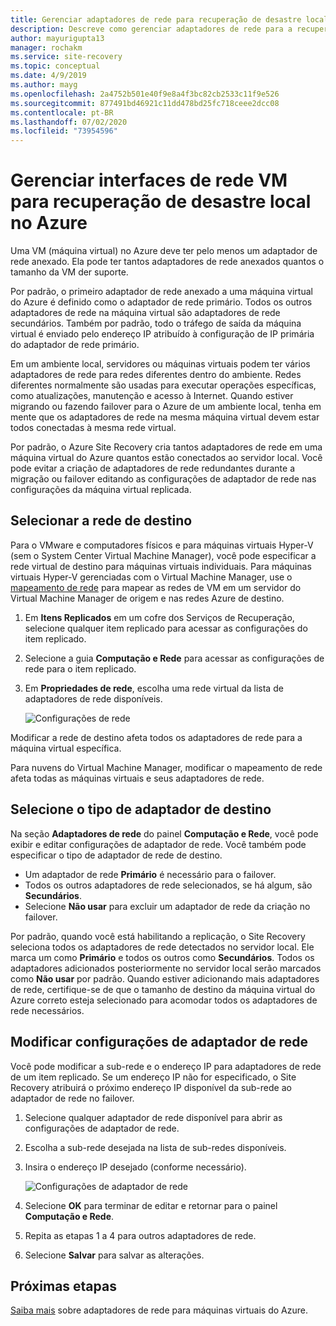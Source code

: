 ```yaml
---
title: Gerenciar adaptadores de rede para recuperação de desastre local com o Azure Site Recovery
description: Descreve como gerenciar adaptadores de rede para a recuperação de desastre do local para o Azure com o Azure Site Recovery
author: mayurigupta13
manager: rochakm
ms.service: site-recovery
ms.topic: conceptual
ms.date: 4/9/2019
ms.author: mayg
ms.openlocfilehash: 2a4752b501e40f9e8a4f3bc82cb2533c11f9e526
ms.sourcegitcommit: 877491bd46921c11dd478bd25fc718ceee2dcc08
ms.contentlocale: pt-BR
ms.lasthandoff: 07/02/2020
ms.locfileid: "73954596"
---
```

# <a name="manage-vm-network-interfaces-for-on-premises-disaster-recovery-to-azure"></a>Gerenciar interfaces de rede VM para recuperação de desastre local no Azure

Uma VM (máquina virtual) no Azure deve ter pelo menos um adaptador de rede anexado. Ela pode ter tantos adaptadores de rede anexados quantos o tamanho da VM der suporte.

Por padrão, o primeiro adaptador de rede anexado a uma máquina virtual do Azure é definido como o adaptador de rede primário. Todos os outros adaptadores de rede na máquina virtual são adaptadores de rede secundários. Também por padrão, todo o tráfego de saída da máquina virtual é enviado pelo endereço IP atribuído à configuração de IP primária do adaptador de rede primário.

Em um ambiente local, servidores ou máquinas virtuais podem ter vários adaptadores de rede para redes diferentes dentro do ambiente. Redes diferentes normalmente são usadas para executar operações específicas, como atualizações, manutenção e acesso à Internet. Quando estiver migrando ou fazendo failover para o Azure de um ambiente local, tenha em mente que os adaptadores de rede na mesma máquina virtual devem estar todos conectadas à mesma rede virtual.

Por padrão, o Azure Site Recovery cria tantos adaptadores de rede em uma máquina virtual do Azure quantos estão conectados ao servidor local. Você pode evitar a criação de adaptadores de rede redundantes durante a migração ou failover editando as configurações de adaptador de rede nas configurações da máquina virtual replicada.

## <a name="select-the-target-network"></a>Selecionar a rede de destino

Para o VMware e computadores físicos e para máquinas virtuais Hyper-V (sem o System Center Virtual Machine Manager), você pode especificar a rede virtual de destino para máquinas virtuais individuais. Para máquinas virtuais Hyper-V gerenciadas com o Virtual Machine Manager, use o [mapeamento de rede](site-recovery-network-mapping.md) para mapear as redes de VM em um servidor do Virtual Machine Manager de origem e nas redes Azure de destino.

1. Em **Itens Replicados** em um cofre dos Serviços de Recuperação, selecione qualquer item replicado para acessar as configurações do item replicado.

2. Selecione a guia **Computação e Rede** para acessar as configurações de rede para o item replicado.

3. Em **Propriedades de rede**, escolha uma rede virtual da lista de adaptadores de rede disponíveis.

    ![Configurações de rede](./media/site-recovery-manage-network-interfaces-on-premises-to-azure/compute-and-network.png)

Modificar a rede de destino afeta todos os adaptadores de rede para a máquina virtual específica.

Para nuvens do Virtual Machine Manager, modificar o mapeamento de rede afeta todas as máquinas virtuais e seus adaptadores de rede.

## <a name="select-the-target-interface-type"></a>Selecione o tipo de adaptador de destino

Na seção **Adaptadores de rede** do painel **Computação e Rede**, você pode exibir e editar configurações de adaptador de rede. Você também pode especificar o tipo de adaptador de rede de destino.

- Um adaptador de rede **Primário** é necessário para o failover.
- Todos os outros adaptadores de rede selecionados, se há algum, são **Secundários**.
- Selecione **Não usar** para excluir um adaptador de rede da criação no failover.

Por padrão, quando você está habilitando a replicação, o Site Recovery seleciona todos os adaptadores de rede detectados no servidor local. Ele marca um como **Primário** e todos os outros como **Secundários**. Todos os adaptadores adicionados posteriormente no servidor local serão marcados como **Não usar** por padrão. Quando estiver adicionando mais adaptadores de rede, certifique-se de que o tamanho de destino da máquina virtual do Azure correto esteja selecionado para acomodar todos os adaptadores de rede necessários.

## <a name="modify-network-interface-settings"></a>Modificar configurações de adaptador de rede

Você pode modificar a sub-rede e o endereço IP para adaptadores de rede de um item replicado. Se um endereço IP não for especificado, o Site Recovery atribuirá o próximo endereço IP disponível da sub-rede ao adaptador de rede no failover.

1. Selecione qualquer adaptador de rede disponível para abrir as configurações de adaptador de rede.

2. Escolha a sub-rede desejada na lista de sub-redes disponíveis.

3. Insira o endereço IP desejado (conforme necessário).

    ![Configurações de adaptador de rede](./media/site-recovery-manage-network-interfaces-on-premises-to-azure/network-interface-settings.png)

4. Selecione **OK** para terminar de editar e retornar para o painel **Computação e Rede**.

5. Repita as etapas 1 a 4 para outros adaptadores de rede.

6. Selecione **Salvar** para salvar as alterações.

## <a name="next-steps"></a>Próximas etapas
  [Saiba mais](../virtual-network/virtual-network-network-interface-vm.md) sobre adaptadores de rede para máquinas virtuais do Azure.
